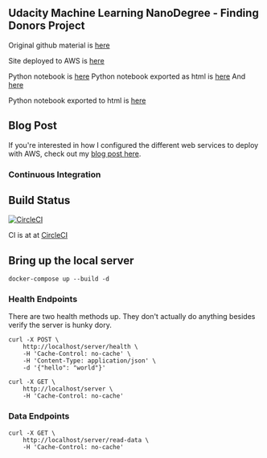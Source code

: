 ## Udacity Machine Learning NanoDegree - Finding Donors Project

Original github material is [here](https://github.com/udacity/machine-learning/tree/master/projects/finding_donors)

Site deployed to AWS is [here](http://jerowe-udacity-finding-donors.us-east-2.elasticbeanstalk.com/#/home)

Python notebook is [here](https://github.com/jerowe/udacity-finding-donors/blob/master/finding_donors_flask_app/materials/finding_donors.ipynb)
Python notebook exported as html is [here](https://github.com/jerowe/udacity-finding-donors/blob/master/finding-donors-flask-app/nginx/finding_donors.html)
And [here](https://github.com/jerowe/udacity-finding-donors/blob/master/report.html)

Python notebook exported to html is [here](http://jerowe-udacity-finding-donors.us-east-2.elasticbeanstalk.com/finding_donors.html)

## Blog Post

If you're interested in how I configured the different web services to deploy with AWS, check out my [blog post here](https://dabble-of-devops.com/deploy-a-full-stack-web-application-with-docker-and-traefik/).

### Continuous Integration

## Build Status

[![CircleCI](https://circleci.com/gh/jerowe/udacity-finding-donors/tree/master.svg?style=svg)](https://circleci.com/gh/jerowe/udacity-finding-donors/tree/master)

CI is at at [CircleCI](https://circleci.com/gh/jerowe/udacity-finding-donors)

## Bring up the local server

```
docker-compose up --build -d
```

### Health Endpoints

There are two health methods up. They don't actually do anything besides verify the server is hunky dory.

```
curl -X POST \
    http://localhost/server/health \
    -H 'Cache-Control: no-cache' \
    -H 'Content-Type: application/json' \
    -d '{"hello": "world"}'
```

```
curl -X GET \
    http://localhost/server \
    -H 'Cache-Control: no-cache'
```

### Data Endpoints

```
curl -X GET \
    http://localhost/server/read-data \
    -H 'Cache-Control: no-cache'
```
